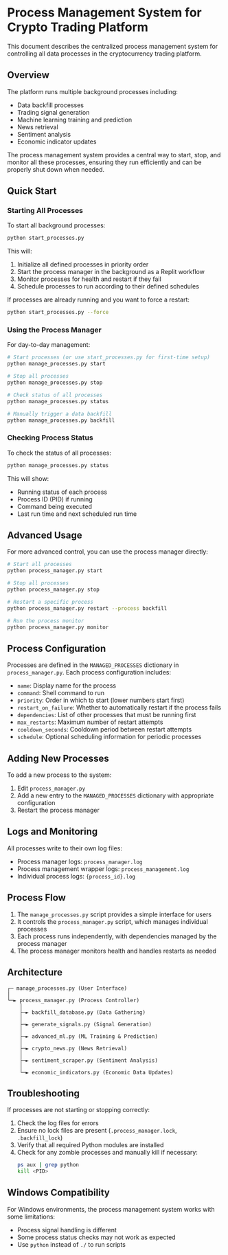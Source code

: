 # Process Management System for Crypto Trading Platform

This document describes the centralized process management system for controlling all data processes in the cryptocurrency trading platform.

## Overview

The platform runs multiple background processes including:
- Data backfill processes
- Trading signal generation
- Machine learning training and prediction
- News retrieval
- Sentiment analysis
- Economic indicator updates

The process management system provides a central way to start, stop, and monitor all these processes, ensuring they run efficiently and can be properly shut down when needed.

## Quick Start

### Starting All Processes
To start all background processes:
```bash
python start_processes.py
```

This will:
1. Initialize all defined processes in priority order
2. Start the process manager in the background as a Replit workflow
3. Monitor processes for health and restart if they fail
4. Schedule processes to run according to their defined schedules

If processes are already running and you want to force a restart:
```bash
python start_processes.py --force
```

### Using the Process Manager
For day-to-day management:
```bash
# Start processes (or use start_processes.py for first-time setup)
python manage_processes.py start

# Stop all processes
python manage_processes.py stop

# Check status of all processes
python manage_processes.py status

# Manually trigger a data backfill
python manage_processes.py backfill
```

### Checking Process Status
To check the status of all processes:
```bash
python manage_processes.py status
```

This will show:
- Running status of each process
- Process ID (PID) if running
- Command being executed
- Last run time and next scheduled run time

## Advanced Usage

For more advanced control, you can use the process manager directly:

```bash
# Start all processes
python process_manager.py start

# Stop all processes
python process_manager.py stop

# Restart a specific process
python process_manager.py restart --process backfill

# Run the process monitor
python process_manager.py monitor
```

## Process Configuration

Processes are defined in the `MANAGED_PROCESSES` dictionary in `process_manager.py`. Each process configuration includes:

- `name`: Display name for the process
- `command`: Shell command to run
- `priority`: Order in which to start (lower numbers start first)
- `restart_on_failure`: Whether to automatically restart if the process fails
- `dependencies`: List of other processes that must be running first
- `max_restarts`: Maximum number of restart attempts
- `cooldown_seconds`: Cooldown period between restart attempts
- `schedule`: Optional scheduling information for periodic processes

## Adding New Processes

To add a new process to the system:

1. Edit `process_manager.py`
2. Add a new entry to the `MANAGED_PROCESSES` dictionary with appropriate configuration
3. Restart the process manager

## Logs and Monitoring

All processes write to their own log files:
- Process manager logs: `process_manager.log`
- Process management wrapper logs: `process_management.log`
- Individual process logs: `{process_id}.log`

## Process Flow

1. The `manage_processes.py` script provides a simple interface for users
2. It controls the `process_manager.py` script, which manages individual processes
3. Each process runs independently, with dependencies managed by the process manager
4. The process manager monitors health and handles restarts as needed

## Architecture

```
┌─ manage_processes.py (User Interface)
│
└─► process_manager.py (Process Controller)
    │
    ├─► backfill_database.py (Data Gathering)
    │
    ├─► generate_signals.py (Signal Generation)
    │
    ├─► advanced_ml.py (ML Training & Prediction)
    │
    ├─► crypto_news.py (News Retrieval)
    │
    ├─► sentiment_scraper.py (Sentiment Analysis)
    │
    └─► economic_indicators.py (Economic Data Updates)
```

## Troubleshooting

If processes are not starting or stopping correctly:

1. Check the log files for errors
2. Ensure no lock files are present (`.process_manager.lock`, `.backfill_lock`)
3. Verify that all required Python modules are installed
4. Check for any zombie processes and manually kill if necessary:
   ```bash
   ps aux | grep python
   kill <PID>
   ```

## Windows Compatibility

For Windows environments, the process management system works with some limitations:
- Process signal handling is different
- Some process status checks may not work as expected
- Use `python` instead of `./` to run scripts